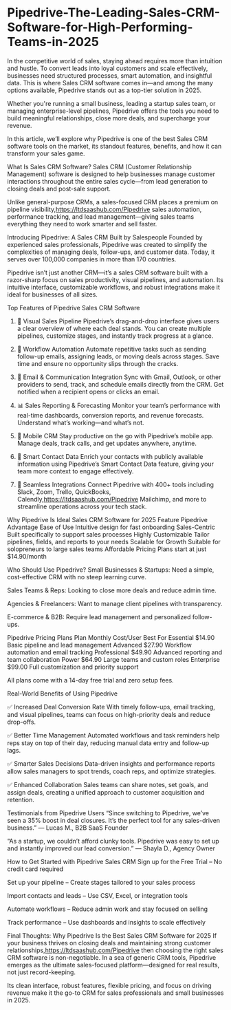 # Pipedrive-The-Leading-Sales-CRM-Software-for-High-Performing-Teams-in-2025


In the competitive world of sales, staying ahead requires more than intuition and hustle. To convert leads into loyal customers and scale effectively, businesses need structured processes, smart automation, and insightful data. This is where Sales CRM software comes in—and among the many options available, Pipedrive stands out as a top-tier solution in 2025.

Whether you're running a small business, leading a startup sales team, or managing enterprise-level pipelines, Pipedrive offers the tools you need to build meaningful relationships, close more deals, and supercharge your revenue.

In this article, we’ll explore why Pipedrive is one of the best Sales CRM software tools on the market, its standout features, benefits, and how it can transform your sales game.

What Is Sales CRM Software?
Sales CRM (Customer Relationship Management) software is designed to help businesses manage customer interactions throughout the entire sales cycle—from lead generation to closing deals and post-sale support.

Unlike general-purpose CRMs, a sales-focused CRM places a premium on pipeline visibility,https://ltdsaashub.com/Pipedrive sales automation, performance tracking, and lead management—giving sales teams everything they need to work smarter and sell faster.

Introducing Pipedrive: A Sales CRM Built by Salespeople
Founded by experienced sales professionals, Pipedrive was created to simplify the complexities of managing deals, follow-ups, and customer data. Today, it serves over 100,000 companies in more than 170 countries.

Pipedrive isn’t just another CRM—it’s a sales CRM software built with a razor-sharp focus on sales productivity, visual pipelines, and automation. Its intuitive interface, customizable workflows, and robust integrations make it ideal for businesses of all sizes.

Top Features of Pipedrive Sales CRM Software
1. 🚀 Visual Sales Pipeline
Pipedrive’s drag-and-drop interface gives users a clear overview of where each deal stands. You can create multiple pipelines, customize stages, and instantly track progress at a glance.

2. 🔁 Workflow Automation
Automate repetitive tasks such as sending follow-up emails, assigning leads, or moving deals across stages. Save time and ensure no opportunity slips through the cracks.

3. 📩 Email & Communication Integration
Sync with Gmail, Outlook, or other providers to send, track, and schedule emails directly from the CRM. Get notified when a recipient opens or clicks an email.

4. 📊 Sales Reporting & Forecasting
Monitor your team’s performance with real-time dashboards, conversion reports, and revenue forecasts. Understand what’s working—and what’s not.

5. 📱 Mobile CRM
Stay productive on the go with Pipedrive’s mobile app. Manage deals, track calls, and get updates anywhere, anytime.

6. 💬 Smart Contact Data
Enrich your contacts with publicly available information using Pipedrive’s Smart Contact Data feature, giving your team more context to engage effectively.

7. 🔗 Seamless Integrations
Connect Pipedrive with 400+ tools including Slack, Zoom, Trello, QuickBooks, Calendly,https://ltdsaashub.com/Pipedrive Mailchimp, and more to streamline operations across your tech stack.

Why Pipedrive Is Ideal Sales CRM Software for 2025
Feature	Pipedrive Advantage
Ease of Use	Intuitive design for fast onboarding
Sales-Centric	Built specifically to support sales processes
Highly Customizable	Tailor pipelines, fields, and reports to your needs
Scalable for Growth	Suitable for solopreneurs to large sales teams
Affordable Pricing	Plans start at just $14.90/month

Who Should Use Pipedrive?
Small Businesses & Startups: Need a simple, cost-effective CRM with no steep learning curve.

Sales Teams & Reps: Looking to close more deals and reduce admin time.

Agencies & Freelancers: Want to manage client pipelines with transparency.

E-commerce & B2B: Require lead management and personalized follow-ups.

Pipedrive Pricing Plans
Plan	Monthly Cost/User	Best For
Essential	$14.90	Basic pipeline and lead management
Advanced	$27.90	Workflow automation and email tracking
Professional	$49.90	Advanced reporting and team collaboration
Power	$64.90	Large teams and custom roles
Enterprise	$99.00	Full customization and priority support

All plans come with a 14-day free trial and zero setup fees.

Real-World Benefits of Using Pipedrive

✅ Increased Deal Conversion Rate
With timely follow-ups, email tracking, and visual pipelines, teams can focus on high-priority deals and reduce drop-offs.

✅ Better Time Management
Automated workflows and task reminders help reps stay on top of their day, reducing manual data entry and follow-up lags.

✅ Smarter Sales Decisions
Data-driven insights and performance reports allow sales managers to spot trends, coach reps, and optimize strategies.

✅ Enhanced Collaboration
Sales teams can share notes, set goals, and assign deals, creating a unified approach to customer acquisition and retention.

Testimonials from Pipedrive Users
“Since switching to Pipedrive, we’ve seen a 35% boost in deal closures. It’s the perfect tool for any sales-driven business.”
— Lucas M., B2B SaaS Founder

“As a startup, we couldn’t afford clunky tools. Pipedrive was easy to set up and instantly improved our lead conversion.”
— Shayla D., Agency Owner

How to Get Started with Pipedrive Sales CRM
Sign up for the Free Trial – No credit card required

Set up your pipeline – Create stages tailored to your sales process

Import contacts and leads – Use CSV, Excel, or integration tools

Automate workflows – Reduce admin work and stay focused on selling

Track performance – Use dashboards and insights to scale effectively

Final Thoughts: Why Pipedrive Is the Best Sales CRM Software for 2025
If your business thrives on closing deals and maintaining strong customer relationships,https://ltdsaashub.com/Pipedrive then choosing the right sales CRM software is non-negotiable. In a sea of generic CRM tools, Pipedrive emerges as the ultimate sales-focused platform—designed for real results, not just record-keeping.

Its clean interface, robust features, flexible pricing, and focus on driving revenue make it the go-to CRM for sales professionals and small businesses in 2025.
